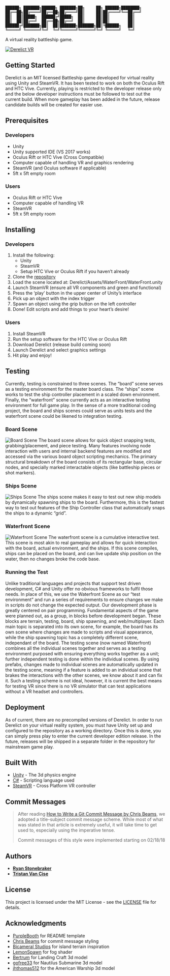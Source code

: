 ```
██████╗ ███████╗██████╗ ███████╗██╗     ██╗ ██████╗████████╗
██╔══██╗██╔════╝██╔══██╗██╔════╝██║     ██║██╔════╝╚══██╔══╝
██║  ██║█████╗  ██████╔╝█████╗  ██║     ██║██║        ██║   
██║  ██║██╔══╝  ██╔══██╗██╔══╝  ██║     ██║██║        ██║   
██████╔╝███████╗██║  ██║███████╗███████╗██║╚██████╗   ██║   
╚═════╝ ╚══════╝╚═╝  ╚═╝╚══════╝╚══════╝╚═╝ ╚═════╝   ╚═╝   
```                                                            


A virtual reality battleship game.

[![Derelict VR](https://img.youtube.com/vi/pcQfRWxC5eY/0.jpg)](https://youtu.be/pcQfRWxC5eY)

## Getting Started

Derelict is an MIT licensed Battleship game developed for virtual reality using Unity and SteamVR. It has been tested to work on both the Oculus Rift and HTC Vive. Currently, playing is restricted to the developer release only and the below developer instructions must be followed to test out the current build. When more gameplay has been added in the future, release candidate builds will be created for easier use.

## Prerequisites

### Developers
* Unity
* Unity supported IDE (VS 2017 works)
* Oculus Rift or HTC Vive (Cross Compatible)
* Computer capable of handling VR and graphics rendering
* SteamVR (and Oculus software if applicable) 
* 5ft x 5ft empty room

### Users
* Oculus Rift or HTC Vive
* Computer capable of handling VR
* SteamVR
* 5ft x 5ft empty room

## Installing

### Developers
1. Install the following:
	* Unity
	* SteamVR
	* Setup HTC Vive or Oculus Rift if you haven’t already
2. Clone the [repository](www.https://github.com/RyanStonebraker/Derelict)
3. Load the scene located at: Derelict/Assets/WaterFront/WaterFront.unity 
4. Launch SteamVR (ensure all VR components and green and functional)
5. Press the ‘play’ button in the upper center of Unity’s interface
6. Pick up an object with the index trigger
7. Spawn an object using the grip button on the left controller
8. Done! Edit scripts and add things to your heart’s desire!

### Users
1. Install SteamVR
2. Run the setup software for the HTC Vive or Oculus Rift
3. Download Derelict (release build coming soon)
4. Launch Derelict and select graphics settings
5. Hit play and enjoy!

## Testing

Currently, testing is constrained to three scenes. The “board” scene serves as a testing environment for the master board class. The “ships” scene works to test the ship controller placement in a scaled down environment. Finally, the “waterfront” scene currently acts as an interactive testing environment for full game play. In the sense of a more traditional coding project, the board and ships scenes could serve as units tests and the waterfront scene could be likened to integration testing.

### Board Scene
![Board Scene](board.png)
The board scene allows for quick object snapping tests, grabbing/placement, and piece testing. Many features involving node interaction with users and internal backend features are modified and accessed via the various board object scripting mechanics. The primary structural breakdown of the board consists of its rectangular base, circular nodes, and specially marked interactable objects (like battleship pieces or shot markers). 

### Ships Scene
![Ships Scene](ships.png)
The ships scene makes it easy to test out new ship models by dynamically spawning ships to the board. Furthermore, this is the fastest way to test out features of the Ship Controller class that automatically snaps the ships to a dynamic “grid”.

### Waterfront Scene
![Waterfront Scene](waterfront.png)
The waterfront scene is a cumulative interactive test. This scene is most akin to real gameplay and allows for quick interaction with the board, actual environment, and the ships. If this scene compiles, ships can be placed on the board, and can live update ship position on the water, then no changes broke the code base.

### Running the Test
Unlike traditional languages and projects that support test driven development, C# and Unity offer no obvious frameworks to fulfil those needs. In place of this, we use the Waterfront Scene as our “test environment” and run a series of requirements to ensure changes we make in scripts do not change the expected output. Our development phase is greatly centered on pair programming. Fundamental aspects of the game were planned out, as a group, in blocks before development began. These blocks are terrain, testing, board, ship spawning, and web/multiplayer. Each main topic is separated into its own scene, for example, the board has its own scene where changes are made to scripts and visual appearance, while the ship spawning topic has a completely different scene,  independant of the board. The testing scene (now named Waterfront) combines all the individual scenes together and serves as a testing environment purposed with ensuring everything works together as a unit; further independent testing is done within the individual scenes. By using prefabs, changes made to individual scenes are automatically updated in the testing scene, meaning if a feature is added to an individual scene that brakes the interactions with the other scenes, we know about it and can fix it. Such a testing scheme is not ideal, however, it is current the best means for testing VR since there is no VR simulator that can test applications without a VR headset and controllers. 

## Deployment

As of current, there are no precompiled versions of Derelict. In order to run Derelict on your virtual reality system, you must have Unity set up and configured to the repository as a working directory. Once this is done, you can simply press play to enter the current developer edition release. In the future, releases will be shipped in a separate folder in the repository for mainstream game play.

## Built With

* [Unity](https://unity3d.com/) - The 3d physics engine
* [C#](https://docs.microsoft.com/en-us/dotnet/csharp//) - Scripting language used
* [SteamVR](http://store.steampowered.com/steamvr) - Cross Platform VR controller

## Commit Messages
> After reading [How to Write a Git Commit Message by Chris Beams](https://chris.beams.io/posts/git-commit/),
> we adopted a title-subject commit message scheme. While most of
> what was stated in that article is extremely useful, it will take
> time to get used to, especially using the imperative tense.
>
> Commit messages of this style were implemented starting on 02/18/18

## Authors

* **[Ryan Stonebraker](https://github.com/RyanStonebraker)**
* **[Tristan Van Cise](https://github.com/grubbly)**

## License

This project is licensed under the MIT License - see the [LICENSE](LICENSE) file for details.

## Acknowledgments

* [PurpleBooth](https://gist.github.com/PurpleBooth/109311bb0361f32d87a2) for README template
* [Chris Beams](https://chris.beams.io/posts/git-commit/) for commit message styling
* [Bicameral Studios](http://u3d.as/10vg) for island terrain inspiration
* [LemonSpawn](http://u3d.as/cCa) for fog shader
* [Bertrum](https://www.turbosquid.com/Search/Artists/Bertrum) for Landing Craft 3d model
* [gofree33](https://www.turbosquid.com/Search/Artists/gofree33) for Nautilus Submarine 3d model
* [jhthomas512](https://www.turbosquid.com/Search/Artists/jhthomas512) for the American Warship 3d model

